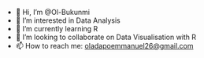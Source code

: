 - 👋 Hi, I’m @Ol-Bukunmi
- 👀 I’m interested in Data Analysis
- 🌱 I’m currently learning R
- 💞️ I’m looking to collaborate on Data Visualisation with R
- 📫 How to reach me: oladapoemmanuel26@gmail.com

<!---
Ol-Bukunmi/Ol-Bukunmi is a ✨ special ✨ repository because its `README.md` (this file) appears on your GitHub profile.
You can click the Preview link to take a look at your changes.
--->
